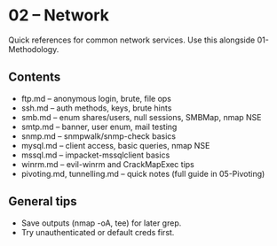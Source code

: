 # 02 – Network

Quick references for common network services. Use this alongside 01-Methodology.

## Contents
- ftp.md – anonymous login, brute, file ops
- ssh.md – auth methods, keys, brute hints
- smb.md – enum shares/users, null sessions, SMBMap, nmap NSE
- smtp.md – banner, user enum, mail testing
- snmp.md – snmpwalk/snmp-check basics
- mysql.md – client access, basic queries, nmap NSE
- mssql.md – impacket-mssqlclient basics
- winrm.md – evil-winrm and CrackMapExec tips
- pivoting.md, tunnelling.md – quick notes (full guide in 05-Pivoting)

## General tips
- Save outputs (nmap -oA, tee) for later grep.
- Try unauthenticated or default creds first.
